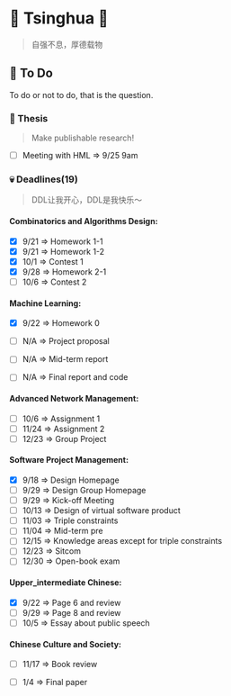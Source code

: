 # :purple_heart: Tsinghua :purple_heart:
> 自强不息，厚德载物

## :pushpin: To Do 
To do or not to do, that is the question.

### :pencil: Thesis
> Make publishable research!

- [ ] Meeting with HML => 9/25 9am

### :skull: Deadlines(19)
> DDL让我开心，DDL是我快乐～

#### Combinatorics and Algorithms Design:

- [X] 9/21 => Homework 1-1
- [X] 9/21 => Homework 1-2
- [X] 10/1 => Contest 1
- [x] 9/28 => Homework 2-1
- [ ] 10/6 => Contest 2

#### Machine Learning:

- [X] 9/22 => Homework 0
- [ ] N/A => Project proposal
- [ ] N/A => Mid-term report
- [ ] N/A => Final report and code


#### Advanced Network Management:

- [ ] 10/6 => Assignment 1
- [ ] 11/24 => Assignment 2
- [ ] 12/23 => Group Project

#### Software Project Management:

- [X] 9/18 => Design Homepage
- [ ] 9/29 => Design Group Homepage
- [ ] 9/29 => Kick-off Meeting
- [ ] 10/13 => Design of virtual software product
- [ ] 11/03 => Triple constraints
- [ ] 11/04 => Mid-term pre
- [ ] 12/15 => Knowledge areas except for triple constraints
- [ ] 12/23 => Sitcom
- [ ] 12/30 => Open-book exam

#### Upper_intermediate Chinese:

- [X] 9/22 => Page 6 and review
- [ ] 9/29 => Page 8 and review
- [ ] 10/5 => Essay about public speech

#### Chinese Culture and Society:

- [ ] 11/17 => Book review
- [ ] 1/4 => Final paper
  
